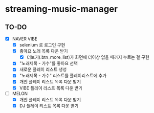 # streaming-music-manager

## TO-DO

- [x] NAVER VIBE
  - [x] selenium 로 로그인 구현
  - [x] 좋아요 노래 목록 다운 받기
    - [x] 더보기(.btn_more_list)가 화면에 더이상 없을 때까지 누르는 걸 구현
  - [x] "노래제목 - 가수"를 좋아요 선택
  - [x] 새로운 플레이 리스트 생성
  - [x] "노래제목 - 가수" 리스트를 플레이리스트에 추가
  - [x] 개인 플레이 리스트 목록 다운 받기
  - [x] VIBE 플레이 리스트 목록 다운 받기
- [ ] MELON
  - [x] 개인 플레이 리스트 목록 다운 받기
  - [x] DJ 플레이 리스트 목록 다운 받기
